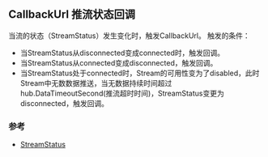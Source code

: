 ## CallbackUrl 推流状态回调
当流的状态（StreamStatus）发生变化时，触发CallbackUrl。
触发的条件：

* 当StreamStatus从disconnected变成connected时，触发回调。
* 当StreamStatus从connected变成disconnected，触发回调。
* 当StreamStatus处于connected时，Stream的可用性变为了disabled，此时Stream中无数数据推送，当无数据持续时间超过hub.DataTimeoutSecond(推流超时时间)，StreamStatus变更为disconnected，触发回调。

### 参考
* [StreamStatus](streamstatus.md)
